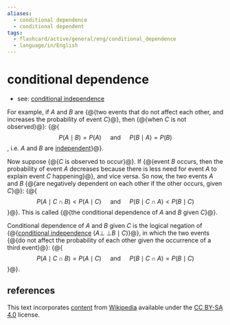 ```yaml
---
aliases:
  - conditional dependence
  - conditional dependent
tags:
  - flashcard/active/general/eng/conditional_dependence
  - language/in/English
---
```


# conditional dependence

- see: [conditional independence](conditional%20independence.md)

For example, if $A$ and $B$ are {@{two events that do not affect each other, and increases the probability of event $C$}@}, then {@{when $C$ is not observed}@}: {@{$$P(A \mid B) = P(A) \quad \text{ and } \quad P(B \mid A) = P(B)$$, i.e. $A$ and $B$ are [independent](independence%20(probability%20theory).md)}@}. <!--SR:!2026-02-04,421,313!2027-01-14,719,333!2025-07-25,313,330-->

Now suppose {@{$C$ is observed to occur}@}. If {@{event $B$ occurs, then the probability of event $A$ decreases because there is less need for event $A$ to explain event $C$ happening}@}, and vice versa. So now, the two events $A$ and $B$ {@{are negatively dependent on each other if the other occurs, given $C$}@}: {@{$$P(A \mid C \cap B) < P(A \mid C) \quad \text{ and } \quad P(B \mid C \cap A) < P(B \mid C)$$}@}. This is called {@{the conditional dependence of $A$ and $B$ given $C$}@}. <!--SR:!2026-05-10,509,313!2025-12-29,410,310!2026-09-03,618,330!2025-03-02,188,290!2025-07-28,315,333-->

Conditional dependence of $A$ and $B$ given $C$ is the logical negation of {@{[conditional independence](conditional%20independence.md) $(A \mathrel{\perp\!\!\!\perp} B \mid C)$}@}, in which the two events {@{do not affect the probability of each other given the occurrence of a third event}@}: {@{$$P(A \mid C \cap B) = P(A \mid C) \quad \text{ and } \quad P(B \mid C \cap A) = P(B \mid C)$$}@}. <!--SR:!2026-09-11,561,310!2026-09-18,630,333!2026-07-22,586,333-->

## references

This text incorporates [content](https://en.wikipedia.org/wiki/conditional_dependence) from [Wikipedia](Wikipedia.md) available under the [CC BY-SA 4.0](https://creativecommons.org/licenses/by-sa/4.0/) license.
